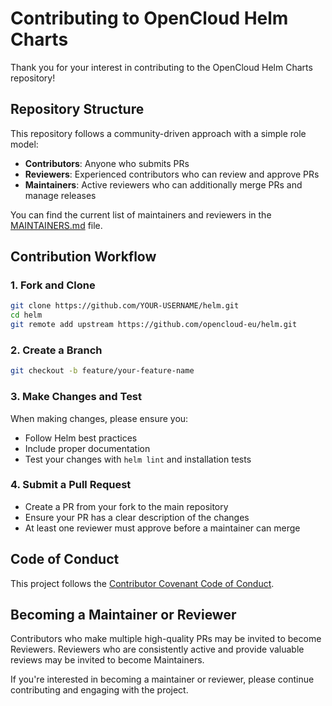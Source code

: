 # Contributing to OpenCloud Helm Charts

Thank you for your interest in contributing to the OpenCloud Helm Charts repository!

## Repository Structure

This repository follows a community-driven approach with a simple role model:

- **Contributors**: Anyone who submits PRs
- **Reviewers**: Experienced contributors who can review and approve PRs
- **Maintainers**: Active reviewers who can additionally merge PRs and manage releases

You can find the current list of maintainers and reviewers in the [MAINTAINERS.md](./MAINTAINERS.md) file.

## Contribution Workflow

### 1. Fork and Clone

```bash
git clone https://github.com/YOUR-USERNAME/helm.git
cd helm
git remote add upstream https://github.com/opencloud-eu/helm.git
```

### 2. Create a Branch

```bash
git checkout -b feature/your-feature-name
```

### 3. Make Changes and Test

When making changes, please ensure you:
- Follow Helm best practices
- Include proper documentation
- Test your changes with `helm lint` and installation tests

### 4. Submit a Pull Request

- Create a PR from your fork to the main repository
- Ensure your PR has a clear description of the changes
- At least one reviewer must approve before a maintainer can merge

## Code of Conduct

This project follows the [Contributor Covenant Code of Conduct](https://www.contributor-covenant.org/version/2/1/code_of_conduct/).

## Becoming a Maintainer or Reviewer

Contributors who make multiple high-quality PRs may be invited to become Reviewers.
Reviewers who are consistently active and provide valuable reviews may be invited to become Maintainers.

If you're interested in becoming a maintainer or reviewer, please continue contributing and engaging with the project.